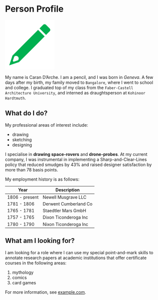 # Person Profile

![Profile](profile.png)

My name is Caran D’Arche. I am a pencil, and I was born in _Geneva_. A few days after my birth, my family moved to `Bangalore`, where I went to school and college. I graduated top of my class from the `Faber-Castell Architecture University`, and interned as draughtsperson at `Kohinoor Hardtmuth`.

## What do I do?

My professional areas of interest include:

- drawing
- sketching
- designing

I specialise in **drawing space-rovers** and **drone-probes**. At my current company, I was instrumental in implementing a Sharp-and-Clear-Lines policy that reduced smudges by 43% and raised designer satisfaction by more than 78 basis points.

My employment history is as follows:

|Year |Description|
|----- | -----|
|1806 - present |Newell Musgrave LLC|
|1781 - 1806 |Derwent Cumberland Co|
|1765 - 1781 |Staedtler Mars GmbH|
|1757 - 1765 |Dixon Ticonderoga Inc
|1780 - 1790 |Nixon Ticonderoga Inc


## What am I looking for?

I am looking for a role where I can use my special point-and-mark skills to annotate research papers at academic institutions that offer certificate courses in the following areas: 

1. mythology
2. comics
3. card games

For more information, see [example.com](https://www.example.com).
